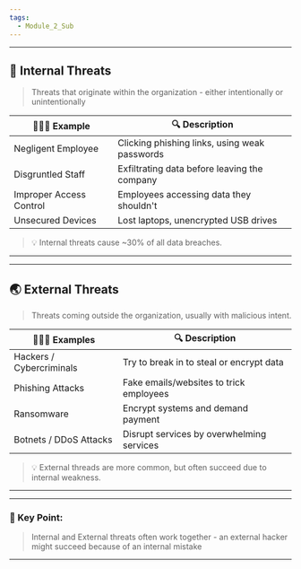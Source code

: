 ```yaml
---
tags:
  - Module_2_Sub
---
```


---

## 🔐 Internal Threats

> Threats that originate within the organization - either intentionally or unintentionally

| 👩🏻‍💼 Example         | 🔍 Description                                |
| ----------------------- | --------------------------------------------- |
| Negligent Employee      | Clicking phishing links, using weak passwords |
| Disgruntled Staff       | Exfiltrating data before leaving the company  |
| Improper Access Control | Employees accessing data they shouldn't       |
| Unsecured Devices       | Lost laptops, unencrypted USB drives          |

> 💡 Internal threats cause ~30% of all data breaches.

---


---

## 🌏 External Threats

> Threats coming outside the organization, usually with malicious intent.


| 👨🏻‍💻 Examples         | 🔍 Description                            |
| ------------------------ | ----------------------------------------- |
| Hackers / Cybercriminals | Try to break in to steal or encrypt data  |
| Phishing Attacks         | Fake emails/websites to trick employees   |
| Ransomware               | Encrypt systems and demand payment        |
| Botnets / DDoS Attacks   | Disrupt services by overwhelming services |

> 💡 External threads are more common, but often succeed due to internal weakness.

---


---

### 🔑 Key Point:

> Internal and External threats often work together - an external hacker might succeed because of an internal mistake

---